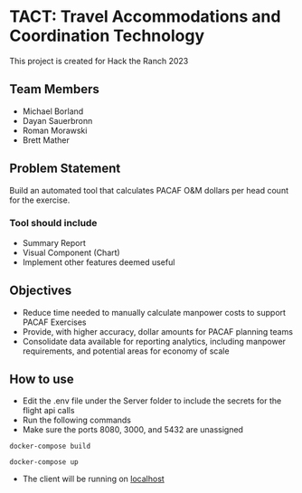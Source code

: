 # TACT: Travel Accommodations and Coordination Technology

This project is created for Hack the Ranch 2023 

## Team Members

- Michael Borland
- Dayan Sauerbronn
- Roman Morawski
- Brett Mather

## Problem Statement

Build an automated tool that calculates PACAF O&M dollars per head count for the exercise. 

### Tool should include

- Summary Report
- Visual Component (Chart)
- Implement other features deemed useful

## Objectives

- Reduce time needed to manually calculate manpower costs to support PACAF Exercises
- Provide, with higher accuracy, dollar amounts for PACAF planning teams
- Consolidate data available for reporting analytics, including manpower requirements, and potential areas for economy of scale

## How to use

- Edit the .env file under the Server folder to include the secrets for the flight api calls
- Run the following commands
- Make sure the ports 8080, 3000, and 5432 are unassigned

```docker-compose build```

```docker-compose up```

- The client will be running on [localhost](localhost:3000 "Local port 3000")